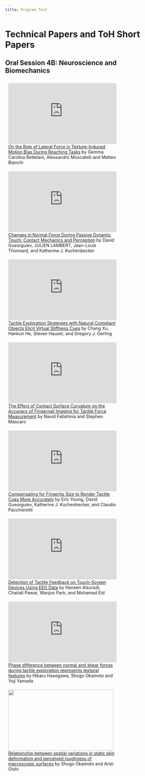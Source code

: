 ```yaml
---
title: Program Test
---
```

<h1>Technical Papers and ToH Short Papers</h1>

<style>
.flex-container { display: flex; flex-wrap: wrap; }
.flex-container > div { width: 350px; margin: 10px;}
</style>

<h2>Oral Session 4B: Neuroscience and Biomechanics</h2>

<div class="flex-container">
<div>
<iframe width="350" height="197" src="https://www.youtube.com/embed/47aAdPQ-WRo" frameborder="0" allow="accelerometer; autoplay; encrypted-media; gyroscope; picture-in-picture" allowfullscreen></iframe><br>
<a href=" https://doi.org/10.1109/TOH.2020.2970927" target"_blank">On the Role of Lateral Force in Texture-Induced Motion Bias During Reaching Tasks</a> by Gemma Carolina Bettelani, Alessandro Moscatelli and Matteo Bianchi<br>
</div>
<div>
<iframe width="350" height="197" src="https://www.youtube.com/embed/_OeHqViohRQ" frameborder="0" allow="accelerometer; autoplay; encrypted-media; gyroscope; picture-in-picture" allowfullscreen></iframe><br>
<a href="https://doi.org/10.1109/HAPTICS45997.2020.ras.HAP20.19.f2b7107a" target"_blank">Changes in Normal Force During Passive Dynamic Touch: Contact Mechanics and Perception</a> by David Gueorguiev, JULIEN LAMBERT, Jean-Louis Thonnard, and Katherine J. Kuchenbecker<br>
</div>
<div>
<iframe width="350" height="197" src="https://www.youtube.com/embed/fvKKKuSH1SE" frameborder="0" allow="accelerometer; autoplay; encrypted-media; gyroscope; picture-in-picture" allowfullscreen></iframe><br>
<a href="https://doi.org/10.1109/TOH.2019.2959767" target"_blank">Tactile Exploration Strategies with Natural Compliant Objects Elicit Virtual Stiffness Cues</a> by Chang Xu, Hankun He, Steven Hauser, and Gregory J. Gerling<br>
</div>
<div>
<iframe width="350" height="197" src="https://www.youtube.com/embed/In1x7sCEusU" frameborder="0" allow="accelerometer; autoplay; encrypted-media; gyroscope; picture-in-picture" allowfullscreen></iframe><br>
<a href="https://doi.org/10.1109/HAPTICS45997.2020.ras.HAP20.14.cecd307b" target"_blank">The Effect of Contact Surface Curvature on the Accuracy of Fingernail Imaging for Tactile Force Measurement</a> by Navid Fallahinia and Stephen Mascaro<br>
</div>
<div>
<iframe width="350" height="197" src="https://www.youtube.com/embed/pSKVjoeXOaw" frameborder="0" allow="accelerometer; autoplay; encrypted-media; gyroscope; picture-in-picture" allowfullscreen></iframe><br>
<a href="https://doi.org/10.1109/TOH.2020.2966993" target"_blank">Compensating for Fingertip Size to Render Tactile Cues More Accurately</a> by Eric Young, David Gueorguiev, Katherine J. Kuchenbecker, and Claudio Pacchierotti<br>
</div>
<div>
<iframe width="350" height="197" src="https://www.youtube.com/embed/6YAq6D5kyVs" frameborder="0" allow="accelerometer; autoplay; encrypted-media; gyroscope; picture-in-picture" allowfullscreen></iframe><br>
<a href="https://doi.org/10.1109/HAPTICS45997.2020.ras.HAP20.16.8d90d0bd" target"_blank">Detection of Tactile Feedback on Touch-Screen Devices Using EEG Data</a> by Haneen Alsuradi, Chaitali Pawar, Wanjoo Park, and Mohamad Eid<br>
</div>
<div>
<iframe width="350" height="197" src="https://www.youtube.com/embed/wfM5XF6oUlA" frameborder="0" allow="accelerometer; autoplay; encrypted-media; gyroscope; picture-in-picture" allowfullscreen></iframe><br>
<a href="https://doi.org/10.1109/TOH.2019.2960021" target"_blank">Phase difference between normal and shear forces during tactile exploration represents textural features</a> by Hikaru Hasegawa, Shogo Okamoto and Yoji Yamada<br>
</div>
<div>
<img width="340" height="197" src="/img/novideo.png"><br>
<a href="https://doi.org/10.1109/TOH.2020.2964538" target"_blank">Relationship between spatial variations in static skin deformation and perceived roughness of macroscopic surfaces</a> by Shogo Okamoto and Ariei Oishi<br>
</div>
</div>

